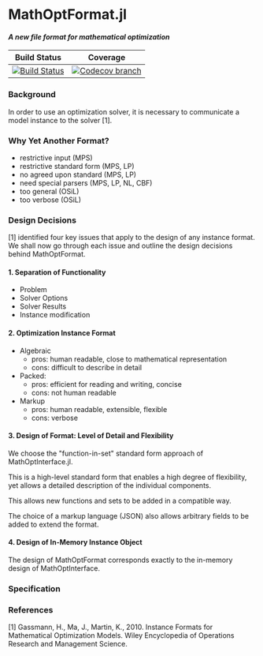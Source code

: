 # MathOptFormat.jl
#### _A new file format for mathematical optimization_

| **Build Status** | **Coverage** |
|:--------------------:|:----------------:|
| [![Build Status][build-img]][build-url] | [![Codecov branch][codecov-img]][codecov-url]


### Background

In order to use an optimization solver, it is necessary to communicate a model
instance to the solver [1].

### Why Yet Another Format?

 - restrictive input (MPS)
 - restrictive standard form (MPS, LP)
 - no agreed upon standard (MPS, LP)
 - need special parsers (MPS, LP, NL, CBF)
 - too general (OSiL)
 - too verbose (OSiL)



### Design Decisions

[1] identified four key issues that apply to the design of any instance format.
We shall now go through each issue and outline the design decisions behind
MathOptFormat.

#### 1. Separation of Functionality
 - Problem
 - Solver Options
 - Solver Results
 - Instance modification

#### 2. Optimization Instance Format
 - Algebraic
    - pros: human readable, close to mathematical representation
    - cons: difficult to describe in detail
 - Packed:
    - pros: efficient for reading and writing, concise
    - cons: not human readable
 - Markup
    - pros: human readable, extensible, flexible
    - cons: verbose

#### 3. Design of Format: Level of Detail and Flexibility

We choose the "function-in-set" standard form approach of MathOptInterface.jl.

This is a high-level standard form that enables a high degree of flexibility,
yet allows a detailed description of the individual components.

This allows new functions and sets to be added in a compatible way.

The choice of a markup language (JSON) also allows arbitrary fields to be added
to extend the format.

#### 4. Design of In-Memory Instance Object

The design of MathOptFormat corresponds exactly to the in-memory design of
MathOptInterface.

### Specification

### References

[1] Gassmann, H., Ma, J., Martin, K., 2010. Instance Formats for Mathematical Optimization Models. Wiley Encyclopedia of Operations Research and Management Science.

[build-img]: https://travis-ci.org/MathOptFormat/SDDP.jl.svg?branch=master
[build-url]: https://travis-ci.org/MathOptFormat/SDDP.jl

[codecov-img]: https://codecov.io/github/odow/MathOptFormat.jl/coverage.svg?branch=master
[codecov-url]: https://codecov.io/github/odow/MathOptFormat.jl?branch=master
